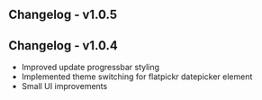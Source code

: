 ## Changelog - v1.0.5




## Changelog - v1.0.4

- Improved update progressbar styling
- Implemented theme switching for flatpickr datepicker element
- Small UI improvements